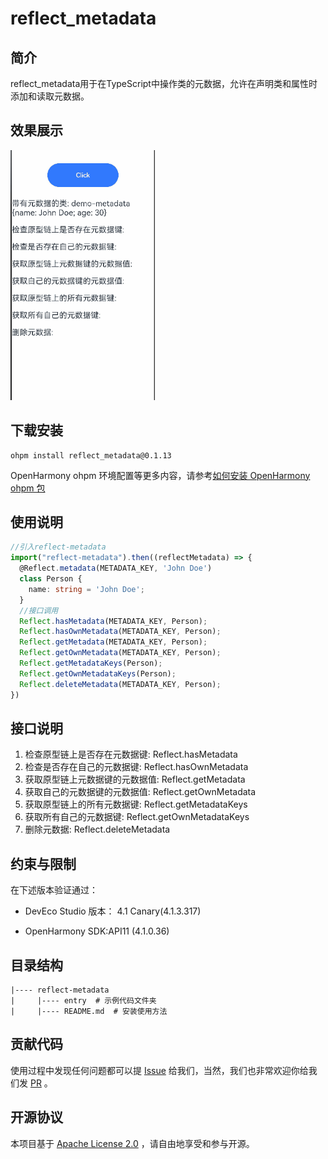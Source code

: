 # reflect_metadata

## 简介

reflect_metadata用于在TypeScript中操作类的元数据，允许在声明类和属性时添加和读取元数据。

## 效果展示
<img height="400" src="./screenshot/效果展示.gif"/>

## 下载安装

````
ohpm install reflect_metadata@0.1.13
````

OpenHarmony ohpm 环境配置等更多内容，请参考[如何安装 OpenHarmony ohpm 包](https://gitee.com/openharmony-tpc/docs/blob/master/OpenHarmony_har_usage.md)

## 使用说明

```typescript
//引入reflect-metadata
import("reflect-metadata").then((reflectMetadata) => {
  @Reflect.metadata(METADATA_KEY, 'John Doe')
  class Person {
    name: string = 'John Doe';
  }
  //接口调用
  Reflect.hasMetadata(METADATA_KEY, Person);
  Reflect.hasOwnMetadata(METADATA_KEY, Person);
  Reflect.getMetadata(METADATA_KEY, Person);
  Reflect.getOwnMetadata(METADATA_KEY, Person);
  Reflect.getMetadataKeys(Person);
  Reflect.getOwnMetadataKeys(Person);
  Reflect.deleteMetadata(METADATA_KEY, Person);
})
```

## 接口说明

1. 检查原型链上是否存在元数据键: Reflect.hasMetadata
2. 检查是否存在自己的元数据键: Reflect.hasOwnMetadata
3. 获取原型链上元数据键的元数据值: Reflect.getMetadata
4. 获取自己的元数据键的元数据值: Reflect.getOwnMetadata
5. 获取原型链上的所有元数据键: Reflect.getMetadataKeys
6. 获取所有自己的元数据键: Reflect.getOwnMetadataKeys
7. 删除元数据: Reflect.deleteMetadata

## 约束与限制

在下述版本验证通过：

- DevEco Studio 版本： 4.1 Canary(4.1.3.317)

- OpenHarmony SDK:API11 (4.1.0.36)

## 目录结构

````
|---- reflect-metadata 
|     |---- entry  # 示例代码文件夹
|     |---- README.md  # 安装使用方法      
````

## 贡献代码
使用过程中发现任何问题都可以提 [Issue](https://gitee.com/openharmony-tpc/openharmony_tpc_samples/issues) 给我们，当然，我们也非常欢迎你给我们发 [PR](https://gitee.com/openharmony-tpc/openharmony_tpc_samples/pulls) 。

## 开源协议
本项目基于 [Apache License 2.0](https://gitee.com/openharmony-tpc/openharmony_tpc_samples/tree/master/reflect-metadata/blob/master/LICENSE) ，请自由地享受和参与开源。
